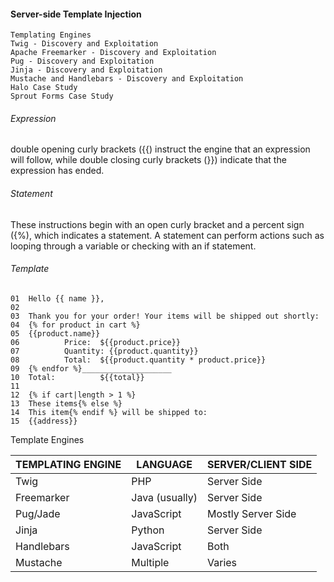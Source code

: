 #### Server-side Template Injection

```
Templating Engines
Twig - Discovery and Exploitation
Apache Freemarker - Discovery and Exploitation
Pug - Discovery and Exploitation
Jinja - Discovery and Exploitation
Mustache and Handlebars - Discovery and Exploitation
Halo Case Study
Sprout Forms Case Study

```
###### Expression
double opening curly brackets ({{) instruct the engine that an expression will follow, while double closing curly brackets (}}) indicate that the expression has ended.

###### Statement
These instructions begin with an open curly bracket and a percent sign ({%), which indicates a statement. A statement can perform actions such as looping through a variable or checking with an if statement.


  ###### Template

  ```
  01  Hello {{ name }},
02
03  Thank you for your order! Your items will be shipped out shortly:
04  {% for product in cart %}
05  {{product.name}}
06          Price:  ${{product.price}}
07          Quantity: {{product.quantity}}
08          Total:  ${{product.quantity * product.price}}
09  {% endfor %}____________________
10  Total:          ${{total}}
11
12  {% if cart|length > 1 %}
13  These items{% else %}
14  This item{% endif %} will be shipped to:
15  {{address}}

```

Template Engines

|TEMPLATING ENGINE|	LANGUAGE|	SERVER/CLIENT SIDE|
|-----------------|---------|-------------------|
|Twig	|PHP	|Server Side|
|Freemarker	|Java (usually)	|Server Side|
|Pug/Jade	|JavaScript	|Mostly Server Side|
|Jinja	|Python	|Server Side|
|Handlebars	|JavaScript	|Both|
|Mustache	|Multiple	|Varies|
